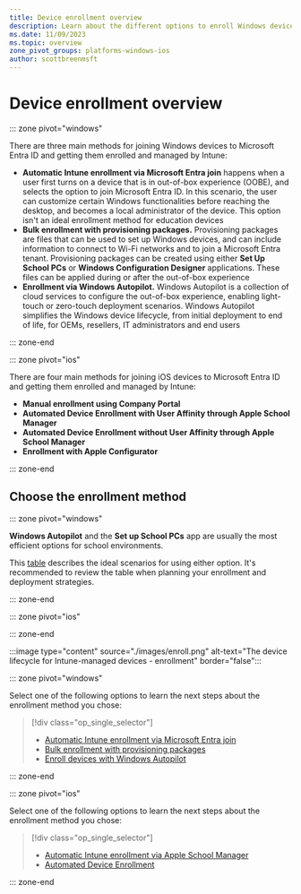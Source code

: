 ```yaml
---
title: Device enrollment overview
description: Learn about the different options to enroll Windows devices in Microsoft Intune
ms.date: 11/09/2023
ms.topic: overview
zone_pivot_groups: platforms-windows-ios
author: scottbreenmsft
---
```


# Device enrollment overview

::: zone pivot="windows"

There are three main methods for joining Windows devices to Microsoft Entra ID and getting them enrolled and managed by Intune:

- **Automatic Intune enrollment via Microsoft Entra join** happens when a user first turns on a device that is in out-of-box experience (OOBE), and selects the option to join Microsoft Entra ID. In this scenario, the user can customize certain Windows functionalities before reaching the desktop, and becomes a local administrator of the device. This option isn't an ideal enrollment method for education devices
- **Bulk enrollment with provisioning packages.** Provisioning packages are files that can be used to set up Windows devices, and can include information to connect to Wi-Fi networks and to join a Microsoft Entra tenant. Provisioning packages can be created using either **Set Up School PCs** or **Windows Configuration Designer** applications. These files can be applied during or after the out-of-box experience
- **Enrollment via Windows Autopilot.** Windows Autopilot is a collection of cloud services to configure the out-of-box experience, enabling light-touch or zero-touch deployment scenarios. Windows Autopilot simplifies the Windows device lifecycle, from initial deployment to end of life, for OEMs, resellers, IT administrators and end users

::: zone-end

::: zone pivot="ios"

There are four main methods for joining iOS devices to Microsoft Entra ID and getting them enrolled and managed by Intune:

- **Manual enrollment using Company Portal**
- **Automated Device Enrollment with User Affinity through Apple School Manager**
- **Automated Device Enrollment without User Affinity through Apple School Manager**
- **Enrollment with Apple Configurator**

::: zone-end

## Choose the enrollment method

::: zone pivot="windows"

**Windows Autopilot** and the **Set up School PCs** app are usually the most efficient options for school environments.

This [table][INT-1] describes the ideal scenarios for using either option. It's recommended to review the table when planning your enrollment and deployment strategies.

::: zone-end

::: zone pivot="ios"

::: zone-end

:::image type="content" source="./images/enroll.png" alt-text="The device lifecycle for Intune-managed devices - enrollment" border="false":::

::: zone pivot="windows"

Select one of the following options to learn the next steps about the enrollment method you chose:
> [!div class="op_single_selector"]
> - [Automatic Intune enrollment via Microsoft Entra join](enroll-entra-join.md)
> - [Bulk enrollment with provisioning packages](enroll-package.md)
> - [Enroll devices with Windows Autopilot](enroll-autopilot.md)

::: zone-end

::: zone pivot="ios"

Select one of the following options to learn the next steps about the enrollment method you chose:
> [!div class="op_single_selector"]
> - [Automatic Intune enrollment via Apple School Manager](enroll-entra-join.md)
> - [Automated Device Enrollment](enroll-entra-join.md)

::: zone-end

<!-- Reference links in article -->

[INT-1]: /intune-education/add-devices-windows#when-to-use-set-up-school-pcs-vs-windows-autopilot
